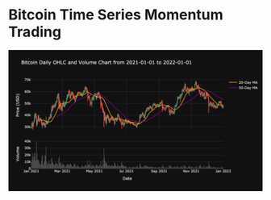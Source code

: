 # Bitcoin Time Series Momentum Trading 


<img src="plots/candlestick_2023.png" style="width: 700px;" />